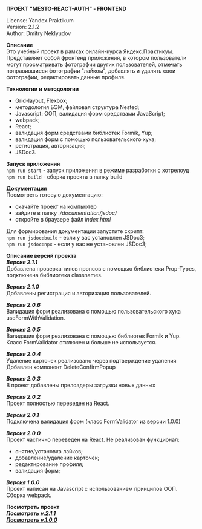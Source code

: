 **ПРОЕКТ "MESTO-REACT-AUTH" - FRONTEND**

License: Yandex.Praktikum<br>
Version: 2.1.2<br>
Author: Dmitry Neklyudov<br>

**Описание**<br>
Это учебный проект в рамках онлайн-курса Яндекс.Практикум.
Представляет собой фронтенд приложения, в котором пользователи могут просматривать фотографии других пользователей, отмечать понравившиеся фотографии "лайком", добавлять и удалять свои фотографии, редактировать данные профиля.

**Технологии и методологии**<br>

- Grid-layout, Flexbox;
- методология БЭМ, файловая структура Nested;
- Javascript: ООП, валидация форм средствами JavaScript;
- webpack;
- React;
- валидация форм средствами библиотек Formik, Yup;
- валидация форм с помощью пользовательского хука;
- регистрация, авторизация;
- JSDoc3.

**Запуск приложения**  
`npm run start` - запуск приложения в режиме разработки с хотрелоуд  
`npm run build` - сборка проекта в папку build

**Документация**<br>
Посмотреть готовую документацию:<br>

- скачайте проект на компьютер<br>
- зайдите в папку _./documentation/jsdoc/_<br>
- откройте в браузере файл _index.html_<br>

Для формирования документации запустите скрипт:  
`npm run jsdoc:build` - если у вас установлен JSDoc3;  
`npm run jsdoc:npx` - если у вас не установлен JSDoc3;

**Описание версий проекта**  
**_Версия 2.1.1_**  
Добавлена проверка типов пропсов с помощью библиотеки Prop-Types,  
подключена библиотека classnames.

**_Версия 2.1.0_**  
Добавлены регистрация и авторизация пользователей.

**_Версия 2.0.6_**  
Валидация форм реализована с помощью пользовательского хука useFormWithValidation.

**_Версия 2.0.5_**<br>
Валидация форм реализована с помощью библиотек Formik и Yup.<br>
Класс FormValidator отключен и больше не используется.

**_Версия 2.0.4_**<br>
Удаление карточек реализовано через подтверждение удаления<br>
Добавлен компонент DeleteConfirmPopup

**_Версия 2.0.3_**<br>
В проект добавлены прелоадеры загрузки новых данных

**_Версия 2.0.2_**<br>
Проект полностью переведен на React.

**_Версия 2.0.1_**<br>
Подключена валидация форм (класс FormValidator из версии 1.0.0)

**_Версия 2.0.0_**<br>
Проект частично переведен на React.
Не реализован функционал:<br>

- снятие/установка лайков;
- добавление/удаление карточек;
- редактирование профиля;
- валидация форм;

**_Версия 1.0.0_**<br>
Проект написан на Javascript с использованием принципов ООП.<br>
Cборка webpack.

**Посмотреть проект**<br>
<a href="https://dnwd843.github.io/react-mesto-auth/">**_Посмотреть v.2.1.1_**</a><br>
<a href="http://dnwd843.github.io/mesto/">**_Посмотреть v.1.0.0_**</a>
